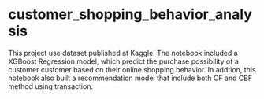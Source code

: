 # customer_shopping_behavior_analysis
This project use dataset published at Kaggle. The notebook included a XGBoost Regression model, which predict the purchase possibility of a customer customer based on their online shopping behavior. In addtion, this notebook also built a recommendation model that include both CF and CBF method using transaction.
